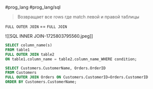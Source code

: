 #prog_lang #prog_lang/sql 

> Возвращает все rows где match левой и правой таблицы

`FULL OUTER JOIN` == `FULL JOIN`

![[SQL INNER JOIN-1725803795560.jpeg]]

```sql
SELECT column_name(s)
FROM table1
FULL OUTER JOIN table2
ON table1.column_name = table2.column_name_WHERE condition;
```
```sql
SELECT Customers.CustomerName, Orders.OrderID  
FROM Customers  
FULL OUTER JOIN Orders ON Customers.CustomerID=Orders.CustomerID  
ORDER BY Customers.CustomerName;
```